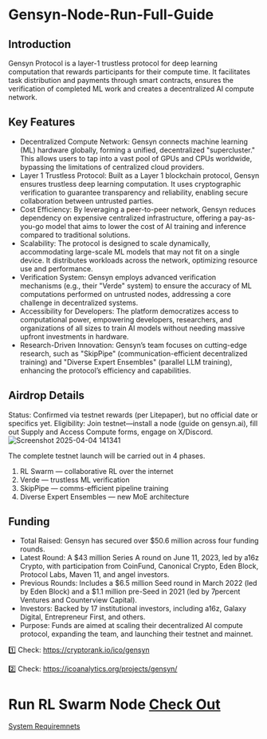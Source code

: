 # Gensyn-Node-Run-Full-Guide

## Introduction
Gensyn Protocol is a layer-1 trustless protocol for deep learning computation that rewards participants for their compute time. It facilitates task distribution and payments through smart contracts, ensures the verification of completed ML work and creates a decentralized AI compute network.

## Key Features
- Decentralized Compute Network: Gensyn connects machine learning (ML) hardware globally, forming a unified, decentralized "supercluster." This allows users to tap into a vast pool of GPUs and CPUs worldwide, bypassing the limitations of centralized cloud providers.
- Layer 1 Trustless Protocol: Built as a Layer 1 blockchain protocol, Gensyn ensures trustless deep learning computation. It uses cryptographic verification to guarantee transparency and reliability, enabling secure collaboration between untrusted parties.
- Cost Efficiency: By leveraging a peer-to-peer network, Gensyn reduces dependency on expensive centralized infrastructure, offering a pay-as-you-go model that aims to lower the cost of AI training and inference compared to traditional solutions.
- Scalability: The protocol is designed to scale dynamically, accommodating large-scale ML models that may not fit on a single device. It distributes workloads across the network, optimizing resource use and performance.
- Verification System: Gensyn employs advanced verification mechanisms (e.g., their "Verde" system) to ensure the accuracy of ML computations performed on untrusted nodes, addressing a core challenge in decentralized systems.
- Accessibility for Developers: The platform democratizes access to computational power, empowering developers, researchers, and organizations of all sizes to train AI models without needing massive upfront investments in hardware.
- Research-Driven Innovation: Gensyn’s team focuses on cutting-edge research, such as "SkipPipe" (communication-efficient decentralized training) and "Diverse Expert Ensembles" (parallel LLM training), enhancing the protocol’s efficiency and capabilities.

## Airdrop Details
Status: Confirmed via testnet rewards (per Litepaper), but no official date or specifics yet.
Eligibility: Join testnet—install a node (guide on gensyn.ai), fill out Supply and Access Compute forms, engage on X/Discord.
![Screenshot 2025-04-04 141341](https://github.com/user-attachments/assets/df22a465-a777-4c3a-a118-fe06cda525be)

The complete testnet launch will be carried out in 4 phases.
1. RL Swarm — collaborative RL over the internet
2. Verde — trustless ML verification
3. SkipPipe — comms-efficient pipeline training
4. Diverse Expert Ensembles — new MoE architecture

## Funding
- Total Raised: Gensyn has secured over $50.6 million across four funding rounds.
- Latest Round: A $43 million Series A round on June 11, 2023, led by a16z Crypto, with participation from CoinFund, Canonical Crypto, Eden Block, Protocol Labs, Maven 11, and angel investors.
- Previous Rounds: Includes a $6.5 million Seed round in March 2022 (led by Eden Block) and a $1.1 million pre-Seed in 2021 (led by 7percent Ventures and Counterview Capital).
- Investors: Backed by 17 institutional investors, including a16z, Galaxy Digital, Entrepreneur First, and others.
- Purpose: Funds are aimed at scaling their decentralized AI compute protocol, expanding the team, and launching their testnet and mainnet.

1️⃣ Check: https://cryptorank.io/ico/gensyn

2️⃣ Check: https://icoanalytics.org/projects/gensyn/

# Run RL Swarm Node [Check Out](RL-Swarm.md)   

[System Requiremnets](system-requirements.md)
